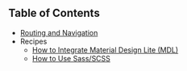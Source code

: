 ## Table of Contents

- [Routing and Navigation](routing-and-navigation.md)
- Recipes
  - [How to Integrate Material Design Lite (MDL)](recipes/how-to-integrate-material-design-lite.md)
  - [How to Use Sass/SCSS](recipes/how-to-use-sass.md)
